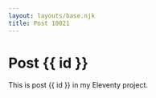 ```yaml
---
layout: layouts/base.njk
title: Post 10021
---
```


# Post {{ id }}

This is post {{ id }} in my Eleventy project.
